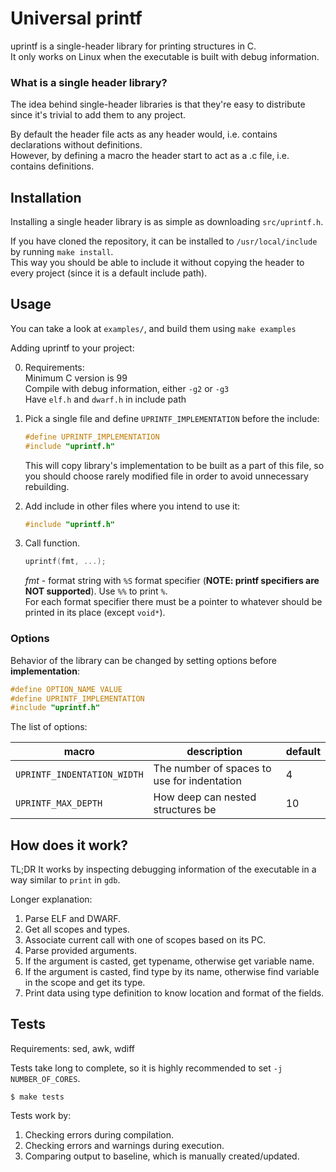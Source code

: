 # Universal printf

uprintf is a single-header library for printing structures in C. \
It only works on Linux when the executable is built with debug information.

### What is a single header library?

The idea behind single-header libraries is that they're easy to distribute since it's trivial to add them to any project.

By default the header file acts as any header would, i.e. contains declarations without definitions. \
However, by defining a macro the header start to act as a .c file, i.e. contains definitions.

## Installation

Installing a single header library is as simple as downloading `src/uprintf.h`.

If you have cloned the repository, it can be installed to `/usr/local/include` by running `make install`. \
This way you should be able to include it without copying the header to every project (since it is a default include path).

## Usage

You can take a look at `examples/`, and build them using `make examples`

Adding uprintf to your project:

0. Requirements: \
    Minimum C version is 99 \
    Compile with debug information, either `-g2` or `-g3` \
    Have `elf.h` and `dwarf.h` in include path

1. Pick a single file and define `UPRINTF_IMPLEMENTATION` before the include:
    ```c
    #define UPRINTF_IMPLEMENTATION
    #include "uprintf.h"
    ```
    This will copy library's implementation to be built as a part of this file, so you should choose rarely modified file in order to avoid unnecessary rebuilding.

2. Add include in other files where you intend to use it:
    ```c
    #include "uprintf.h"
    ```

3. Call function.
    ```c
    uprintf(fmt, ...);
    ```
    *fmt* - format string with `%S` format specifier (**NOTE: printf specifiers are NOT supported**). Use `%%` to print `%`. \
    For each format specifier there must be a pointer to whatever should be printed in its place (except `void*`).

### Options

Behavior of the library can be changed by setting options before **implementation**:

```c
#define OPTION_NAME VALUE
#define UPRINTF_IMPLEMENTATION
#include "uprintf.h"
```

The list of options:

macro |  description | default
-|-|-
`UPRINTF_INDENTATION_WIDTH` | The number of spaces to use for indentation | 4
`UPRINTF_MAX_DEPTH` | How deep can nested structures be | 10

## How does it work?

TL;DR It works by inspecting debugging information of the executable in a way similar to `print` in `gdb`.

Longer explanation:
1. Parse ELF and DWARF.
2. Get all scopes and types.
3. Associate current call with one of scopes based on its PC.
4. Parse provided arguments.
5. If the argument is casted, get typename, otherwise get variable name.
6. If the argument is casted, find type by its name, otherwise find variable in the scope and get its type.
7. Print data using type definition to know location and format of the fields.

## Tests

Requirements: sed, awk, wdiff

Tests take long to complete, so it is highly recommended to set `-j NUMBER_OF_CORES`.

```console
$ make tests
```

Tests work by:
1. Checking errors during compilation.
2. Checking errors and warnings during execution.
3. Comparing output to baseline, which is manually created/updated.
